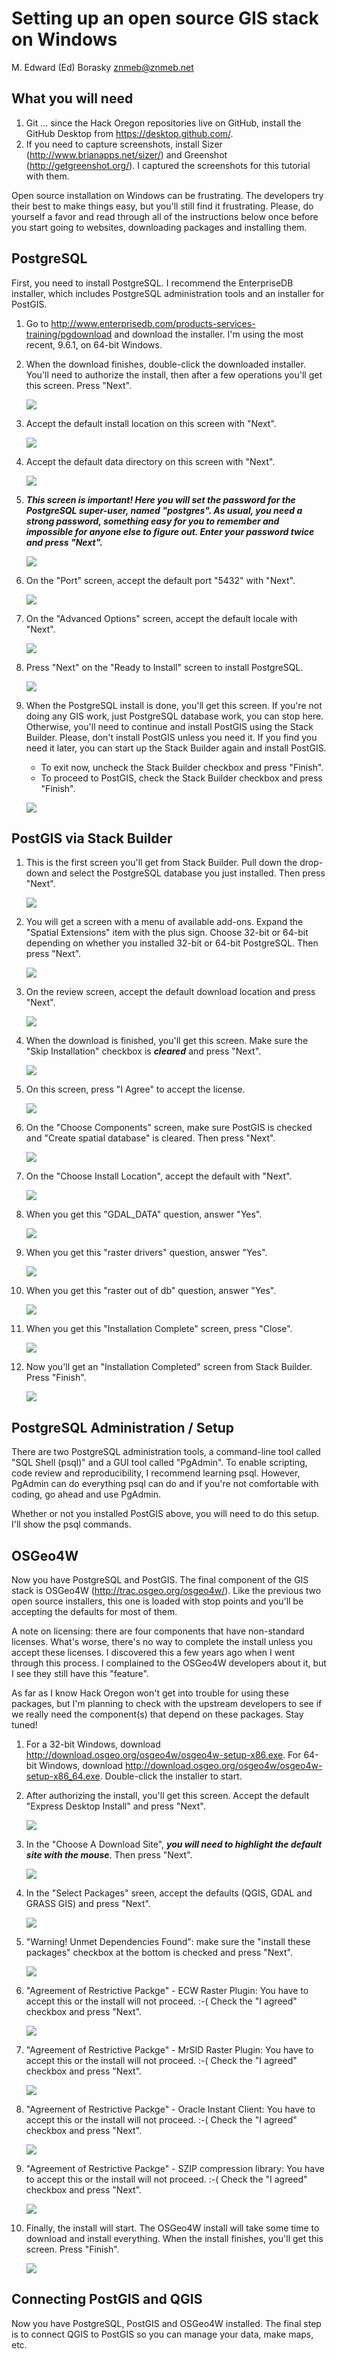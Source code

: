 Setting up an open source GIS stack on Windows
================
M. Edward (Ed) Borasky <znmeb@znmeb.net>

What you will need
------------------

1.  Git ... since the Hack Oregon repositories live on GitHub, install the GitHub Desktop from <https://desktop.github.com/>.
2.  If you need to capture screenshots, install Sizer (<http://www.brianapps.net/sizer/>) and Greenshot (<http://getgreenshot.org/>). I captured the screenshots for this tutorial with them.

Open source installation on Windows can be frustrating. The developers try their best to make things easy, but you'll still find it frustrating. Please, do yourself a favor and read through all of the instructions below once before you start going to websites, downloading packages and installing them.

PostgreSQL
----------

First, you need to install PostgreSQL. I recommend the EnterpriseDB installer, which includes PostgreSQL administration tools and an installer for PostGIS.

1.  Go to <http://www.enterprisedb.com/products-services-training/pgdownload> and download the installer. I'm using the most recent, 9.6.1, on 64-bit Windows.
2.  When the download finishes, double-click the downloaded installer. You'll need to authorize the install, then after a few operations you'll get this screen. Press "Next".

    ![](Screenshots/2016-10-27%2021_40_09-Setup.png)
3.  Accept the default install location on this screen with "Next".

    ![](Screenshots/2016-10-27%2021_42_01-Setup.png)
4.  Accept the default data directory on this screen with "Next".

    ![](Screenshots/2016-10-27%2021_43_21-Setup.png)
5.  ***This screen is important! Here you will set the password for the PostgreSQL super-user, named "postgres". As usual, you need a strong password, something easy for you to remember and impossible for anyone else to figure out. Enter your password twice and press "Next".***

    ![](Screenshots/2016-10-27%2021_46_46-Setup.png)
6.  On the "Port" screen, accept the default port "5432" with "Next".

    ![](Screenshots/2016-10-27%2021_48_08-Setup.png)
7.  On the "Advanced Options" screen, accept the default locale with "Next".

    ![](Screenshots/2016-10-27%2021_49_49-Setup.png)
8.  Press "Next" on the "Ready to Install" screen to install PostgreSQL.

    ![](Screenshots/2016-10-27%2021_52_39-Setup.png)
9.  When the PostgreSQL install is done, you'll get this screen. If you're not doing any GIS work, just PostgreSQL database work, you can stop here. Otherwise, you'll need to continue and install PostGIS using the Stack Builder. Please, don't install PostGIS unless you need it. If you find you need it later, you can start up the Stack Builder again and install PostGIS.

    -   To exit now, uncheck the Stack Builder checkbox and press "Finish".
    -   To proceed to PostGIS, check the Stack Builder checkbox and press "Finish".

    ![](Screenshots/2016-10-27%2022_02_56-Setup.png)

PostGIS via Stack Builder
-------------------------

1.  This is the first screen you'll get from Stack Builder. Pull down the drop-down and select the PostgreSQL database you just installed. Then press "Next".

    ![](Screenshots/2016-10-27%2022_06_03-Stack%20Builder%204.0.0.png)
2.  You will get a screen with a menu of available add-ons. Expand the "Spatial Extensions" item with the plus sign. Choose 32-bit or 64-bit depending on whether you installed 32-bit or 64-bit PostgreSQL. Then press "Next".

    ![](Screenshots/2016-10-27%2022_10_14-Stack%20Builder%204.0.0.png)
3.  On the review screen, accept the default download location and press "Next".

    ![](Screenshots/2016-10-27%2022_11_35-Stack%20Builder%204.0.0.png)
4.  When the download is finished, you'll get this screen. Make sure the "Skip Installation" checkbox is ***cleared*** and press "Next".

    ![](Screenshots/2016-10-27%2022_14_25-Stack%20Builder%204.0.0.png)
5.  On this screen, press "I Agree" to accept the license.

    ![](Screenshots/2016-10-27%2022_15_31-PostGIS%20Bundle%202.3.0%20for%20PostgreSQL%20x64%209.6%20Setup.png)
6.  On the "Choose Components" screen, make sure PostGIS is checked and "Create spatial database" is cleared. Then press "Next".

    ![](Screenshots/2016-10-27%2022_17_34-PostGIS%20Bundle%202.3.0%20for%20PostgreSQL%20x64%209.6%20Setup.png)
7.  On the "Choose Install Location", accept the default with "Next".

    ![](Screenshots/2016-10-27%2022_19_21-PostGIS%20Bundle%202.3.0%20for%20PostgreSQL%20x64%209.6%20Setup.png)
8.  When you get this "GDAL\_DATA" question, answer "Yes".

    ![](Screenshots/2016-10-27%2022_20_59-PostGIS%20Bundle%202.3.0%20for%20PostgreSQL%20x64%209.6%20Setup.png)
9.  When you get this "raster drivers" question, answer "Yes".

    ![](Screenshots/2016-10-27%2022_22_25-PostGIS%20Bundle%202.3.0%20for%20PostgreSQL%20x64%209.6%20Setup.png)
10. When you get this "raster out of db" question, answer "Yes".

    ![](Screenshots/2016-10-27%2022_23_33-PostGIS%20Bundle%202.3.0%20for%20PostgreSQL%20x64%209.6%20Setup.png)
11. When you get this "Installation Complete" screen, press "Close".

    ![](Screenshots/2016-10-27%2022_24_34-PostGIS%20Bundle%202.3.0%20for%20PostgreSQL%20x64%209.6%20Setup.png)
12. Now you'll get an "Installation Completed" screen from Stack Builder. Press "Finish".

    ![](Screenshots/2016-10-27%2022_26_02-Stack%20Builder%204.0.0.png)

PostgreSQL Administration / Setup
---------------------------------

There are two PostgreSQL administration tools, a command-line tool called "SQL Shell (psql)" and a GUI tool called "PgAdmin". To enable scripting, code review and reproducibility, I recommend learning psql. However, PgAdmin can do everything psql can do and if you're not comfortable with coding, go ahead and use PgAdmin.

Whether or not you installed PostGIS above, you will need to do this setup. I'll show the psql commands.

OSGeo4W
-------

Now you have PostgreSQL and PostGIS. The final component of the GIS stack is OSGeo4W (<http://trac.osgeo.org/osgeo4w/>). Like the previous two open source installers, this one is loaded with stop points and you'll be accepting the defaults for most of them.

A note on licensing: there are four components that have non-standard licenses. What's worse, there's no way to complete the install unless you accept these licenses. I discovered this a few years ago when I went through this process. I complained to the OSGeo4W developers about it, but I see they still have this "feature".

As far as I know Hack Oregon won't get into trouble for using these packages, but I'm planning to check with the upstream developers to see if we really need the component(s) that depend on these packages. Stay tuned!

1.  For a 32-bit Windows, download <http://download.osgeo.org/osgeo4w/osgeo4w-setup-x86.exe>. For 64-bit Windows, download <http://download.osgeo.org/osgeo4w/osgeo4w-setup-x86_64.exe>. Double-click the installer to start.
2.  After authorizing the install, you'll get this screen. Accept the default "Express Desktop Install" and press "Next".

    ![](Screenshots/2016-10-27%2015_48_18-OSGeo4W%20Setup.png)
3.  In the "Choose A Download Site", ***you will need to highlight the default site with the mouse***. Then press "Next".

    ![](Screenshots/2016-10-27%2015_49_41-OSGeo4W%20Setup%20-%20Choose%20Download%20Site(s).png)

4.  In the "Select Packages" sreen, accept the defaults (QGIS, GDAL and GRASS GIS) and press "Next".

    ![](Screenshots/2016-10-27%2015_51_32-OSGeo4W%20Setup%20-%20Express%20Package%20Selection.png)
5.  "Warning! Unmet Dependencies Found": make sure the "install these packages" checkbox at the bottom is checked and press "Next".

    ![](Screenshots/2016-10-27%2015_53_42-OSGeo4W%20Setup%20-%20Resolve%20Dependencies.png)
6.  "Agreement of Restrictive Packge" - ECW Raster Plugin: You have to accept this or the install will not proceed. :-( Check the "I agreed" checkbox and press "Next".

    ![](Screenshots/2016-10-27%2015_56_26-OSGeo4W%20Setup%20-%20Agreement%20of%20Restrictive%20Package.png)

7.  "Agreement of Restrictive Packge" - MrSID Raster Plugin: You have to accept this or the install will not proceed. :-( Check the "I agreed" checkbox and press "Next".

    ![](Screenshots/2016-10-27%2015_59_56-OSGeo4W%20Setup%20-%20Agreement%20of%20Restrictive%20Package.png)
8.  "Agreement of Restrictive Packge" - Oracle Instant Client: You have to accept this or the install will not proceed. :-( Check the "I agreed" checkbox and press "Next".

    ![](Screenshots/2016-10-27%2016_01_22-OSGeo4W%20Setup%20-%20Agreement%20of%20Restrictive%20Package.png)
9.  "Agreement of Restrictive Packge" - SZIP compression library: You have to accept this or the install will not proceed. :-( Check the "I agreed" checkbox and press "Next".

    ![](Screenshots/2016-10-27%2016_02_38-OSGeo4W%20Setup%20-%20Agreement%20of%20Restrictive%20Package.png)
10. Finally, the install will start. The OSGeo4W install will take some time to download and install everything. When the install finishes, you'll get this screen. Press "Finish".

    ![](Screenshots/2016-10-27%2016_37_09-OSGeo4W%20Setup%20-%20Installation%20Status%20and%20Create%20Icons.png)

Connecting PostGIS and QGIS
---------------------------

Now you have PostgreSQL, PostGIS and OSGeo4W installed. The final step is to connect QGIS to PostGIS so you can manage your data, make maps, etc.
